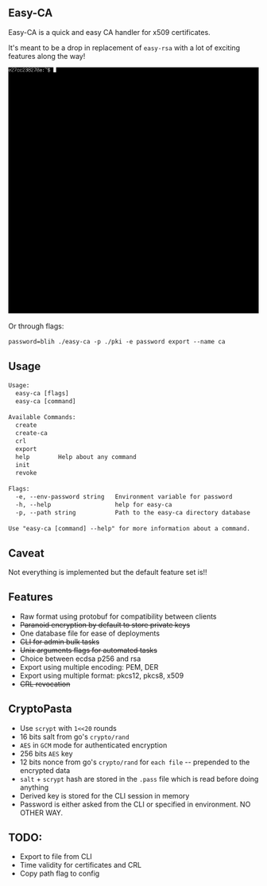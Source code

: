 ## Easy-CA

Easy-CA is a quick and easy CA handler for x509 certificates.

It's meant to be a drop in replacement of `easy-rsa` with a lot of exciting features along the way!

![output.gif](https://github.com/tehmoon/img/raw/master/easy-ca/output.gif)

Or through flags:

```
password=blih ./easy-ca -p ./pki -e password export --name ca
```

## Usage

```
Usage:
  easy-ca [flags]
  easy-ca [command]

Available Commands:
  create      
  create-ca   
  crl         
  export      
  help        Help about any command
  init        
  revoke      

Flags:
  -e, --env-password string   Environment variable for password
  -h, --help                  help for easy-ca
  -p, --path string           Path to the easy-ca directory database

Use "easy-ca [command] --help" for more information about a command.
```

## Caveat

Not everything is implemented but the default feature set is!!

## Features

  - Raw format using protobuf for compatibility between clients
  - ~~Paranoid encryption by default to store private keys~~
  - One database file for ease of deployments
  - ~~CLI for admin bulk tasks~~
  - ~~Unix arguments flags for automated tasks~~
  - Choice between ecdsa p256 and rsa
  - Export using multiple encoding: PEM, DER
  - Export using multiple format: pkcs12, pkcs8, x509
  - ~~CRL revocation~~

## CryptoPasta

  - Use `scrypt` with `1<<20` rounds
  - 16 bits salt from go's `crypto/rand`
  - `AES` in `GCM` mode for authenticated encryption
  - 256 bits `AES` key
  - 12 bits nonce from go's `crypto/rand` for `each file` -- prepended to the encrypted data
  - `salt` + `scrypt` hash are stored in the `.pass` file which is read before doing anything
  - Derived key is stored for the CLI session in memory
  - Password is either asked from the CLI or specified in environment. NO OTHER WAY.

## TODO:

  - Export to file from CLI
  - Time validity for certificates and CRL
  - Copy path flag to config
